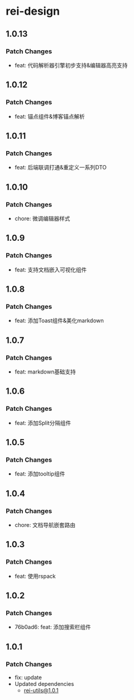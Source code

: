 # rei-design

## 1.0.13

### Patch Changes

- feat: 代码解析器引擎初步支持&编辑器高亮支持

## 1.0.12

### Patch Changes

- feat: 锚点组件&博客锚点解析

## 1.0.11

### Patch Changes

- feat: 后端联调打通&重定义一系列DTO

## 1.0.10

### Patch Changes

- chore: 微调编辑器样式

## 1.0.9

### Patch Changes

- feat: 支持文档嵌入可视化组件

## 1.0.8

### Patch Changes

- feat: 添加Toast组件&美化markdown

## 1.0.7

### Patch Changes

- feat: markdown基础支持

## 1.0.6

### Patch Changes

- feat: 添加Split分隔组件

## 1.0.5

### Patch Changes

- feat: 添加tooltip组件

## 1.0.4

### Patch Changes

- chore: 文档导航嵌套路由

## 1.0.3

### Patch Changes

- feat: 使用rspack

## 1.0.2

### Patch Changes

- 76b0ad6: feat: 添加搜索栏组件

## 1.0.1

### Patch Changes

- fix: update
- Updated dependencies
  - rei-utils@1.0.1
